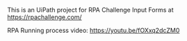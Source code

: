 This is an UiPath project for RPA Challenge Input Forms at https://rpachallenge.com/

RPA Running process video: https://youtu.be/fOXxq2dcZM0
